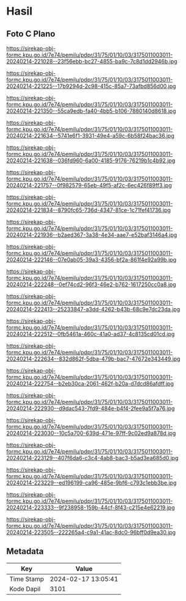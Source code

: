 # Hasil

## Foto C Plano

https://sirekap-obj-formc.kpu.go.id/7e74/pemilu/pdpr/31/75/01/10/03/3175011003011-20240214-221028--23f56ebb-bc27-4855-ba9c-7c8d1dd2946b.jpg

https://sirekap-obj-formc.kpu.go.id/7e74/pemilu/pdpr/31/75/01/10/03/3175011003011-20240214-221225--17b9294d-2c98-415c-85a7-73afbd856d00.jpg

https://sirekap-obj-formc.kpu.go.id/7e74/pemilu/pdpr/31/75/01/10/03/3175011003011-20240214-221350--55ca9edb-fa40-4bb5-b106-7880140d8618.jpg

https://sirekap-obj-formc.kpu.go.id/7e74/pemilu/pdpr/31/75/01/10/03/3175011003011-20240214-221634--5741e6f1-3931-49e4-a59c-6b58f24bac36.jpg

https://sirekap-obj-formc.kpu.go.id/7e74/pemilu/pdpr/31/75/01/10/03/3175011003011-20240214-221638--036fd960-6a00-4185-9176-76219b1c4b92.jpg

https://sirekap-obj-formc.kpu.go.id/7e74/pemilu/pdpr/31/75/01/10/03/3175011003011-20240214-221757--0f982579-65eb-49f5-af2c-6ec426f89ff3.jpg

https://sirekap-obj-formc.kpu.go.id/7e74/pemilu/pdpr/31/75/01/10/03/3175011003011-20240214-221834--8790fc65-736d-4347-81ce-1c71fef41736.jpg

https://sirekap-obj-formc.kpu.go.id/7e74/pemilu/pdpr/31/75/01/10/03/3175011003011-20240214-221936--b2aed367-3a38-4e34-aae7-e52baf3146a4.jpg

https://sirekap-obj-formc.kpu.go.id/7e74/pemilu/pdpr/31/75/01/10/03/3175011003011-20240214-222146--07e0ab05-39a3-4356-bf2a-861f4e92a99b.jpg

https://sirekap-obj-formc.kpu.go.id/7e74/pemilu/pdpr/31/75/01/10/03/3175011003011-20240214-222248--0ef74cd2-96f3-46e2-b762-1617250cc0a8.jpg

https://sirekap-obj-formc.kpu.go.id/7e74/pemilu/pdpr/31/75/01/10/03/3175011003011-20240214-222413--25233847-a3dd-4262-b43b-68c9e7dc23da.jpg

https://sirekap-obj-formc.kpu.go.id/7e74/pemilu/pdpr/31/75/01/10/03/3175011003011-20240214-222512--0fb5461a-460c-41a0-ad37-4c8135cd01cd.jpg

https://sirekap-obj-formc.kpu.go.id/7e74/pemilu/pdpr/31/75/01/10/03/3175011003011-20240214-222634--832d862f-5dba-479b-bac7-47672e343449.jpg

https://sirekap-obj-formc.kpu.go.id/7e74/pemilu/pdpr/31/75/01/10/03/3175011003011-20240214-222754--b2eb30ca-2061-462f-b20a-d7dcd86afdff.jpg

https://sirekap-obj-formc.kpu.go.id/7e74/pemilu/pdpr/31/75/01/10/03/3175011003011-20240214-222930--d9dac543-7fd9-484e-b4f4-2fee9a5f7a76.jpg

https://sirekap-obj-formc.kpu.go.id/7e74/pemilu/pdpr/31/75/01/10/03/3175011003011-20240214-223030--10c5a700-639d-471e-97ff-9c02ed9a878d.jpg

https://sirekap-obj-formc.kpu.go.id/7e74/pemilu/pdpr/31/75/01/10/03/3175011003011-20240214-223129--407f6da6-c3c4-4ab8-bac3-b5ad3ea685d0.jpg

https://sirekap-obj-formc.kpu.go.id/7e74/pemilu/pdpr/31/75/01/10/03/3175011003011-20240214-223229--ed196199-ca96-485e-9bf6-c793c1ebb3be.jpg

https://sirekap-obj-formc.kpu.go.id/7e74/pemilu/pdpr/31/75/01/10/03/3175011003011-20240214-223333--9f238958-159b-44cf-8f43-c215e4e62219.jpg

https://sirekap-obj-formc.kpu.go.id/7e74/pemilu/pdpr/31/75/01/10/03/3175011003011-20240214-223505--222265a4-c9a1-41ac-8dc0-96bff0d9ea30.jpg


## Metadata

| Key        | Value               |
| ---------- | ------------------- |
| Time Stamp | 2024-02-17 13:05:41 |
| Kode Dapil | 3101                |



